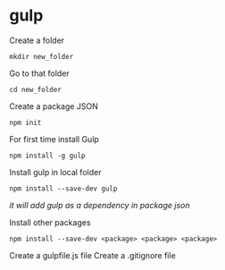 # gulp

Create a folder

    mkdir new_folder

Go to that folder

    cd new_folder

Create a package JSON

    npm init

For first time install Gulp

    npm install -g gulp

Install gulp in local folder

    npm install --save-dev gulp

*it will add gulp as a dependency in package json*

Install other packages

    npm install --save-dev <package> <package> <package>

Create a gulpfile.js file
Create a .gitignore file
